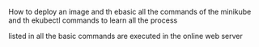 How to deploy an image and th ebasic all the commands of the minikube and th ekubectl commands to learn all the process




listed in  all the basic commands are executed in the online web server
